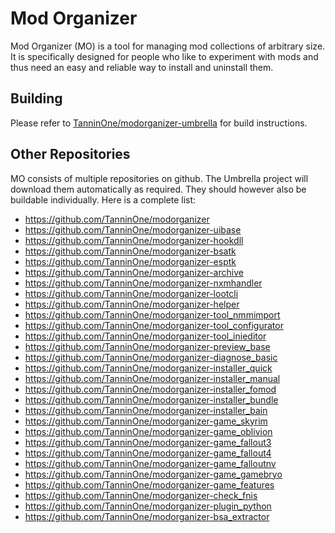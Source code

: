 # Mod Organizer

Mod Organizer (MO) is a tool for managing mod collections of arbitrary size. It is specifically designed for people who like to experiment with mods and thus need an easy and reliable way to install and uninstall them.

## Building

Please refer to [TanninOne/modorganizer-umbrella](https://github.com/TanninOne/modorganizer-umbrella) for build instructions.

## Other Repositories

MO consists of multiple repositories on github. The Umbrella project will download them automatically as required. They should however also be buildable individually.
Here is a complete list:
* https://github.com/TanninOne/modorganizer
* https://github.com/TanninOne/modorganizer-uibase
* https://github.com/TanninOne/modorganizer-hookdll
* https://github.com/TanninOne/modorganizer-bsatk
* https://github.com/TanninOne/modorganizer-esptk
* https://github.com/TanninOne/modorganizer-archive
* https://github.com/TanninOne/modorganizer-nxmhandler
* https://github.com/TanninOne/modorganizer-lootcli
* https://github.com/TanninOne/modorganizer-helper
* https://github.com/TanninOne/modorganizer-tool_nmmimport
* https://github.com/TanninOne/modorganizer-tool_configurator
* https://github.com/TanninOne/modorganizer-tool_inieditor
* https://github.com/TanninOne/modorganizer-preview_base
* https://github.com/TanninOne/modorganizer-diagnose_basic
* https://github.com/TanninOne/modorganizer-installer_quick
* https://github.com/TanninOne/modorganizer-installer_manual
* https://github.com/TanninOne/modorganizer-installer_fomod
* https://github.com/TanninOne/modorganizer-installer_bundle
* https://github.com/TanninOne/modorganizer-installer_bain
* https://github.com/TanninOne/modorganizer-game_skyrim
* https://github.com/TanninOne/modorganizer-game_oblivion
* https://github.com/TanninOne/modorganizer-game_fallout3
* https://github.com/TanninOne/modorganizer-game_fallout4
* https://github.com/TanninOne/modorganizer-game_falloutnv
* https://github.com/TanninOne/modorganizer-game_gamebryo
* https://github.com/TanninOne/modorganizer-game_features
* https://github.com/TanninOne/modorganizer-check_fnis
* https://github.com/TanninOne/modorganizer-plugin_python
* https://github.com/TanninOne/modorganizer-bsa_extractor
